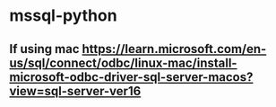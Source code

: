 # mssql-python
## If using mac https://learn.microsoft.com/en-us/sql/connect/odbc/linux-mac/install-microsoft-odbc-driver-sql-server-macos?view=sql-server-ver16
